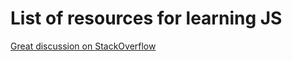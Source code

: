 # List of resources for learning JS

[Great discussion on StackOverflow](http://stackoverflow.com/questions/11246/best-resources-to-learn-javascript)